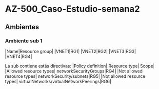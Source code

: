 # AZ-500_Caso-Estudio-semana2

## Ambientes
### Ambiente sub 1
|Name|Resource group|
|VNET1|RG1|
|VNET2|RG2|
|VNET3|RG3|
|VNET4|RG4|

La sub contiene estás directivas:
|Policy definition| Resource type| Scope|
|Allowed resource types| networkSecurityGroups|RG4|
|Not allowed resource types| networkSecurity/subnets|RG5|
|Not allowed resource types| virtualNetworks/virtualNetworkPeerings|RG6|
